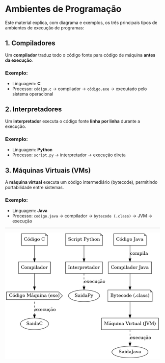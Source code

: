 # Ambientes de Programação

Este material explica, com diagrama e exemplos, os três principais tipos de ambientes de execução de programas:

## 1. Compiladores

Um **compilador** traduz todo o código fonte para código de máquina **antes da execução**.

### Exemplo:
- Linguagem: **C**
- Processo: `código.c` → compilador → `código.exe` → executado pelo sistema operacional

## 2. Interpretadores

Um **interpretador** executa o código fonte **linha por linha** durante a execução.

### Exemplo:
- Linguagem: **Python**
- Processo: `script.py` → interpretador → execução direta

## 3. Máquinas Virtuais (VMs)

A **máquina virtual** executa um código intermediário (bytecode), permitindo portabilidade entre sistemas.

### Exemplo:
- Linguagem: **Java**
- Processo: `codigo.java` → compilador → `bytecode (.class)` → JVM → execução

---
![Diagrama dos Ambientes de Programação](ambientes_programacao.png)

